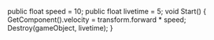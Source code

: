 public float speed = 10;
public float livetime = 5;
void Start()
{
	GetComponent<Rigidbody>().velocity = transform.forward * speed;
	Destroy(gameObject, livetime);
}
